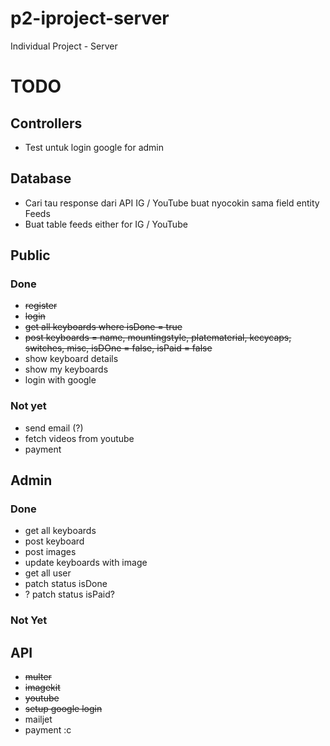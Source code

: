 # p2-iproject-server

Individual Project - Server

# TODO

## Controllers

-   Test untuk login google for admin

## Database

-   Cari tau response dari API IG / YouTube buat nyocokin sama field entity Feeds
-   Buat table feeds either for IG / YouTube

## Public

### Done

-   ~~register~~
-   ~~login~~
-   ~~get all keyboards where isDone = true~~
-   ~~post keyboards = name, mountingstyle, platematerial, kecycaps, switches, misc, isDOne = false, isPaid = false~~
-   show keyboard details
-   show my keyboards
-   login with google

### Not yet

-   send email (?)
-   fetch videos from youtube
-   payment

## Admin

### Done

-   get all keyboards
-   post keyboard
-   post images
-   update keyboards with image
-   get all user
-   patch status isDone
-   ? patch status isPaid?

### Not Yet

## API

-   ~~multer~~
-   ~~imagekit~~
-   ~~youtube~~
-   ~~setup google login~~
-   mailjet
-   payment :c
